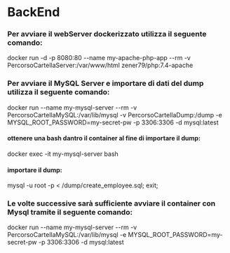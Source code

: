 <h1>BackEnd</h1>
<h3>Per avviare il webServer dockerizzato utilizza il seguente comando:</h3>
<p>docker run -d -p 8080:80 --name my-apache-php-app --rm  -v PercorsoCartellaServer:/var/www/html zener79/php:7.4-apache</p>
<h3>Per avviare il MySQL Server e importare di dati del dump utilizza il seguente comando:</h3>
<p>docker run --name my-mysql-server --rm -v PercorsoCartellaMySQL:/var/lib/mysql -v PercorsoCartellaDump:/dump -e MYSQL_ROOT_PASSWORD=my-secret-pw -p 3306:3306 -d mysql:latest</p>
<h4>ottenere una bash dantro il container al fine di importare il dump:</h4>
<p>docker exec -it my-mysql-server bash</p>
<h4>importare il dump:</h4>
<p>mysql -u root -p < /dump/create_employee.sql; exit;</p>
<h3>Le volte successive sarà sufficiente avviare il container con Mysql tramite il seguente comando:</h3>
<p>docker run --name my-mysql-server --rm -v PercorsoCartellaMySQL:/var/lib/mysql -e MYSQL_ROOT_PASSWORD=my-secret-pw -p 3306:3306 -d mysql:latest</p>
